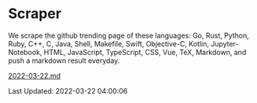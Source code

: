 # Scraper

We scrape the github trending page of these languages: Go, Rust, Python, Ruby, C++, C, Java, Shell, Makefile, Swift, Objective-C, Kotlin, Jupyter-Notebook, HTML, JavaScript, TypeScript, CSS, Vue, TeX, Markdown, and push a markdown result everyday.

[2022-03-22.md](https://github.com/yangwenmai/github-trending-backup/blob/master/2022-03-22.md)

Last Updated: 2022-03-22 04:00:06